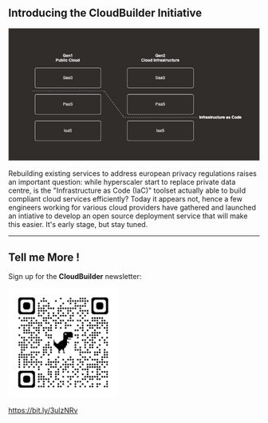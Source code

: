 ## Introducing the CloudBuilder Initiative
![Link](content/img/cloudbuilder_concept.drawio.png)

Rebuilding existing services to address european privacy regulations raises an important question: while hyperscaler start to replace private data centre, is the "Infrastructure as Code (IaC)" toolset actually able to build compliant cloud services efficiently? Today it appears not, hence a few engineers working for various cloud providers have gathered and launched an intiative to develop an open source deployment service that will make this easier. It's early stage, but stay tuned.

---

## Tell me More !

Sign up for the **CloudBuilder** newsletter:

![Link](content/img/cloudbuilder_signup220.png)

https://bit.ly/3ulzNRv

